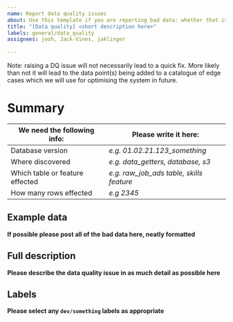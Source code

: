 ```yaml
---
name: Report data quality issues
about: Use this template if you are reporting bad data: whether that is a problem in the raw data or in a predicted feature
title: "[Data quality] <short description here>"
labels: general/data_quality
assignees: jooh, Jack-Vines, jaklinger
  
---
```


Note: raising a DQ issue will not necessarily lead to a quick fix. More likely than not it will lead to the data point(s) 
being added to a catalogue of edge cases which we will use for optimising the system in future.

# Summary

We need the following info: | Please write it here:
--------------------------- | ---------------------
Database version            | *e.g. 01.02.21.123_something* 
Where discovered            | *e.g. data_getters, database, s3* 
Which table or feature effected | *e.g. raw_job_ads table, skills feature*
How many rows effected | *e.g 2345*

## Example data 
  
**If possible please post all of the bad data here, neatly formatted**
  
## Full description

**Please describe the data quality issue in as much detail as possible here**
  
## Labels

**Please select any `dev/something` labels as appropriate**
